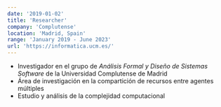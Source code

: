 ```yaml
---
date: '2019-01-02'
title: 'Researcher'
company: 'Complutense'
location: 'Madrid, Spain'
range: 'January 2019 - June 2023'
url: 'https://informatica.ucm.es/'
---
```


- Investigador en el grupo de _Análisis Formal y Diseño de Sistemas Software_ de la Universidad Complutense de Madrid
- Área de investigación en la compartición de recursos entre agentes múltiples
- Estudio y análisis de la complejidad computacional
